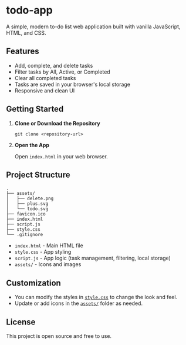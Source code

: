# todo-app

A simple, modern to-do list web application built with vanilla JavaScript, HTML, and CSS.

## Features

- Add, complete, and delete tasks
- Filter tasks by All, Active, or Completed
- Clear all completed tasks
- Tasks are saved in your browser's local storage
- Responsive and clean UI

## Getting Started

1. **Clone or Download the Repository**

   ```
   git clone <repository-url>
   ```

2. **Open the App**

   Open `index.html` in your web browser.

## Project Structure

```
.
├── assets/
│   ├── delete.png
│   ├── plus.svg
│   └── todo.svg
├── favicon.ico
├── index.html
├── script.js
├── style.css
└── .gitignore
```

- `index.html` - Main HTML file
- `style.css` - App styling
- `script.js` - App logic (task management, filtering, local storage)
- `assets/` - Icons and images

## Customization

- You can modify the styles in [`style.css`](style.css) to change the look and feel.
- Update or add icons in the [`assets/`](assets/) folder as needed.

## License

This project is open source and free to use.